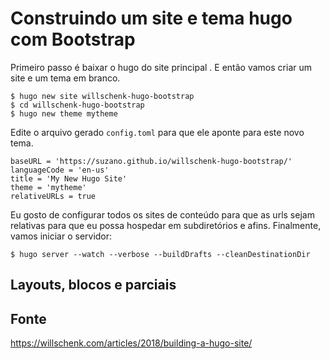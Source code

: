 # Construindo um site e tema hugo com Bootstrap

Primeiro passo é baixar o hugo do site principal . E então vamos criar um site e um tema em branco.
```
$ hugo new site willschenk-hugo-bootstrap
$ cd willschenk-hugo-bootstrap
$ hugo new theme mytheme
```

Edite o arquivo gerado `config.toml` para que ele aponte para este novo tema.
```
baseURL = 'https://suzano.github.io/willschenk-hugo-bootstrap/'
languageCode = 'en-us'
title = 'My New Hugo Site'
theme = 'mytheme'
relativeURLs = true
```

Eu gosto de configurar todos os sites de conteúdo para que as urls sejam relativas para que eu possa hospedar em subdiretórios e afins. Finalmente, vamos iniciar o servidor:
```
$ hugo server --watch --verbose --buildDrafts --cleanDestinationDir
```

## Layouts, blocos e parciais

## Fonte
https://willschenk.com/articles/2018/building-a-hugo-site/
